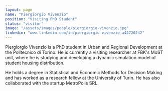 ```yaml
---
layout: page
name: "Piergiorgio Vivenzio"
position: "Visiting PhD Student"
status: "visitor"
image: "/assets/images/people/piergiorgio-vivenzio.jpg"
linkedin: "www.linkedin.com/in/piergiorgio-vivenzio-a44720242"
---
```


Piergiorgio Vivenzio is a PhD student in Urban and Regional Development at the Politecnico di Torino.
He is currently a visiting researcher at FBK's MoST unit, where he is studying and developing a dynamic simulation model of student housing distribution.

<!--more-->

He holds a degree in Statistical and Economic Methods for Decision Making and has worked as a research fellow at the University of Turin.
He has also collaborated with the startup MetroPolis SRL.

